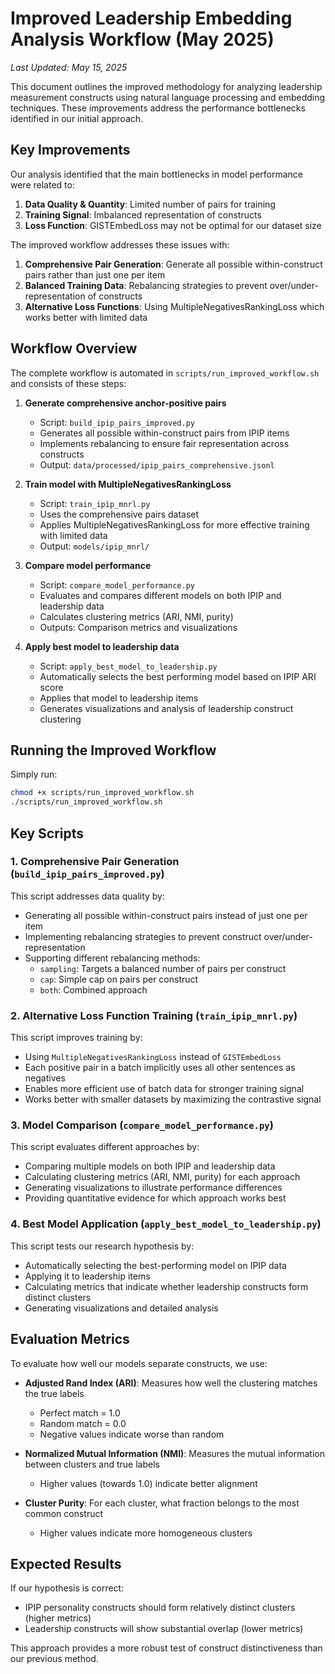 # Improved Leadership Embedding Analysis Workflow (May 2025)

*Last Updated: May 15, 2025*

This document outlines the improved methodology for analyzing leadership measurement constructs using natural language processing and embedding techniques. These improvements address the performance bottlenecks identified in our initial approach.

## Key Improvements

Our analysis identified that the main bottlenecks in model performance were related to:

1. **Data Quality & Quantity**: Limited number of pairs for training
2. **Training Signal**: Imbalanced representation of constructs
3. **Loss Function**: GISTEmbedLoss may not be optimal for our dataset size

The improved workflow addresses these issues with:

1. **Comprehensive Pair Generation**: Generate all possible within-construct pairs rather than just one per item
2. **Balanced Training Data**: Rebalancing strategies to prevent over/under-representation of constructs
3. **Alternative Loss Functions**: Using MultipleNegativesRankingLoss which works better with limited data

## Workflow Overview

The complete workflow is automated in `scripts/run_improved_workflow.sh` and consists of these steps:

1. **Generate comprehensive anchor-positive pairs**
   - Script: `build_ipip_pairs_improved.py`
   - Generates all possible within-construct pairs from IPIP items
   - Implements rebalancing to ensure fair representation across constructs
   - Output: `data/processed/ipip_pairs_comprehensive.jsonl`

2. **Train model with MultipleNegativesRankingLoss**
   - Script: `train_ipip_mnrl.py`
   - Uses the comprehensive pairs dataset
   - Applies MultipleNegativesRankingLoss for more effective training with limited data
   - Output: `models/ipip_mnrl/`

3. **Compare model performance** 
   - Script: `compare_model_performance.py`
   - Evaluates and compares different models on both IPIP and leadership data
   - Calculates clustering metrics (ARI, NMI, purity)
   - Outputs: Comparison metrics and visualizations

4. **Apply best model to leadership data**
   - Script: `apply_best_model_to_leadership.py`
   - Automatically selects the best performing model based on IPIP ARI score
   - Applies that model to leadership items
   - Generates visualizations and analysis of leadership construct clustering

## Running the Improved Workflow

Simply run:

```bash
chmod +x scripts/run_improved_workflow.sh
./scripts/run_improved_workflow.sh
```

## Key Scripts

### 1. Comprehensive Pair Generation (`build_ipip_pairs_improved.py`)

This script addresses data quality by:
- Generating all possible within-construct pairs instead of just one per item
- Implementing rebalancing strategies to prevent construct over/under-representation
- Supporting different rebalancing methods:
  - `sampling`: Targets a balanced number of pairs per construct
  - `cap`: Simple cap on pairs per construct
  - `both`: Combined approach

### 2. Alternative Loss Function Training (`train_ipip_mnrl.py`)

This script improves training by:
- Using `MultipleNegativesRankingLoss` instead of `GISTEmbedLoss`
- Each positive pair in a batch implicitly uses all other sentences as negatives
- Enables more efficient use of batch data for stronger training signal
- Works better with smaller datasets by maximizing the contrastive signal

### 3. Model Comparison (`compare_model_performance.py`)

This script evaluates different approaches by:
- Comparing multiple models on both IPIP and leadership data
- Calculating clustering metrics (ARI, NMI, purity) for each approach
- Generating visualizations to illustrate performance differences
- Providing quantitative evidence for which approach works best

### 4. Best Model Application (`apply_best_model_to_leadership.py`)

This script tests our research hypothesis by:
- Automatically selecting the best-performing model on IPIP data
- Applying it to leadership items
- Calculating metrics that indicate whether leadership constructs form distinct clusters
- Generating visualizations and detailed analysis

## Evaluation Metrics

To evaluate how well our models separate constructs, we use:

- **Adjusted Rand Index (ARI)**: Measures how well the clustering matches the true labels
  - Perfect match = 1.0
  - Random match = 0.0
  - Negative values indicate worse than random

- **Normalized Mutual Information (NMI)**: Measures the mutual information between clusters and true labels
  - Higher values (towards 1.0) indicate better alignment
  
- **Cluster Purity**: For each cluster, what fraction belongs to the most common construct
  - Higher values indicate more homogeneous clusters

## Expected Results

If our hypothesis is correct:
- IPIP personality constructs should form relatively distinct clusters (higher metrics)
- Leadership constructs will show substantial overlap (lower metrics)

This approach provides a more robust test of construct distinctiveness than our previous method. 